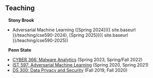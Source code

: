 ## Teaching

<h4 style="margin:0 10px 0;">Stony Brook</h4>

* Adversarial Machine Learning ([Spring 2024]({{ site.baseurl }}/teaching/cse590-2024), [Spring 2025]({{ site.baseurl }}/teaching/cse590-2025))

<h4 style="margin:0 10px 0;">Penn State</h4>

* <a href="https://learning.ist.psu.edu/courses/cyber/366"><autocolor>CYBER 366: Malware Analytics</autocolor></a> (Spring 2023, Spring/Fall 2022)
* <a href="https://bulletins.psu.edu/university-course-descriptions/graduate/ist/"><autocolor>IST 597: Adversarial Machine Learning</autocolor></a> (Spring 2020, Spring 2021)
* <a href="https://learning.ist.psu.edu/courses/ds/300"><autocolor>DS 300: Data Privacy and Security</autocolor></a> (Fall 2019, Fall 2020)
